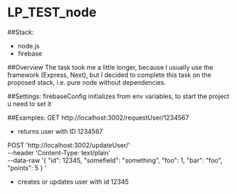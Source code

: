 # LP_TEST_node
##Stack: 
- node.js
- firebase

##Overview
The task took me a little longer, because I usually use the framework (Express, Next), but I decided to complete this task on the proposed stack, i.e. pure node without dependencies.

##Settings:
firebaseConfig initializes from env variables, 
to start the project u need to set it

##Examples:
GET http://localhost:3002/requestUser/1234567
- returns user with ID 1234567

POST 'http://localhost:3002/updateUser/' \
--header 'Content-Type: text/plain' \
--data-raw '{ "id": 12345,
"somefield": "something",
"foo": 1,
"bar": "foo",
"points": 5 }
'
- creates or updates user with id 12345



